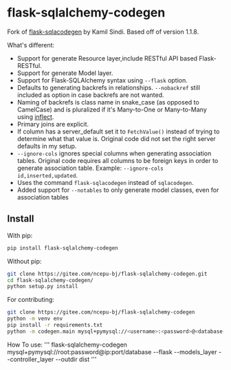 # flask-sqlalchemy-codegen

Fork of [flask-sqlacodegen](https://github.com/ksindi/flask-sqlacodegen) by Kamil Sindi. Based off of version 1.1.8.

What's different:
* Support for generate Resource layer,include RESTful API based Flask-RESTful.
* Support for generate Model layer.
* Support for Flask-SQLAlchemy syntax using `--flask` option.
* Defaults to generating backrefs in relationships. `--nobackref` still included as option in case backrefs are not wanted. 
* Naming of backrefs is class name in snake_case (as opposed to CamelCase) and is pluralized if it's Many-to-One or Many-to-Many using [inflect](https://pypi.python.org/pypi/inflect).
* Primary joins are explicit.
* If column has a server_default set it to `FetchValue()` instead of trying to determine what that value is. Original code did not set the right server defaults in my setup.
* `--ignore-cols` ignores special columns when generating association tables. Original code requires all columns to be foreign keys in order to generate association table. Example: `--ignore-cols id,inserted,updated`.
* Uses the command `flask-sqlacodegen` instead of `sqlacodegen`.
* Added support for `--notables` to only generate model classes, even for association tables

## Install

With pip:
```sh
pip install flask-sqlalchemy-codegen
```

Without pip:
```sh
git clone https://gitee.com/ncepu-bj/flask-sqlalchemy-codegen.git
cd flask-sqlalchemy-codegen/
python setup.py install
```

For contributing:
```sh
git clone https://gitee.com/ncepu-bj/flask-sqlalchemy-codegen
python -m venv env
pip install -r requirements.txt
python -m codegen.main mysql+pymysql://<username>:<password>@<database-ip>:<port>/<database-name> --flask --models_layer --controller_layer --outdir ddist[--tables <tablenames>] [--notables] 

```

How To use:
'''
flask-sqlalchemy-codegen mysql+pymysql://root:password@ip:port/database --flask --models_layer --controller_layer --outdir dist
'''